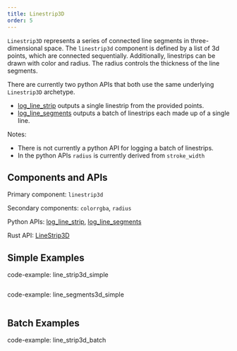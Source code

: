 ```yaml
---
title: Linestrip3D
order: 5
---
```

`Linestrip3D` represents a series of connected line segments in three-dimensional space. The `linestrip3d` component is
defined by a list of 3d points, which are connected sequentially. Additionally, linestrips can be drawn with color and
radius. The radius controls the thickness of the line segments.

There are currently two python APIs that both use the same underlying `Linestrip3D` archetype.
 * [log_line_strip](https://ref.rerun.io/docs/python/latest/common/spatial_primitives/#rerun.log_line_strip) outputs a single linestrip from the provided points.
 * [log_line_segments](https://ref.rerun.io/docs/python/latest/common/spatial_primitives/#rerun.log_line_segments) outputs a batch of linestrips each made up of a single line.

Notes:
* There is not currently a python API for logging a batch of linestrips.
* In the python APIs `radius` is currently derived from `stroke_width`

## Components and APIs
Primary component: `linestrip3d`

Secondary components: `colorrgba`, `radius`

Python APIs: [log_line_strip](https://ref.rerun.io/docs/python/latest/common/spatial_primitives/#rerun.log_line_strip), [log_line_segments](https://ref.rerun.io/docs/python/latest/common/spatial_primitives/#rerun.log_line_segments)

Rust API: [LineStrip3D](https://docs.rs/rerun/latest/rerun/components/struct.LineStrip3D.html)

## Simple Examples

code-example: line_strip3d_simple

<picture>
  <source media="(max-width: 480px)" srcset="https://static.rerun.io/line_strip3d_simple/13036c0e71f78d3cec37d5724f97b47c4cf3c429/480w.png">
  <source media="(max-width: 768px)" srcset="https://static.rerun.io/line_strip3d_simple/13036c0e71f78d3cec37d5724f97b47c4cf3c429/768w.png">
  <source media="(max-width: 1024px)" srcset="https://static.rerun.io/line_strip3d_simple/13036c0e71f78d3cec37d5724f97b47c4cf3c429/1024w.png">
  <source media="(max-width: 1200px)" srcset="https://static.rerun.io/line_strip3d_simple/13036c0e71f78d3cec37d5724f97b47c4cf3c429/1200w.png">
  <img src="https://static.rerun.io/line_strip3d_simple/13036c0e71f78d3cec37d5724f97b47c4cf3c429/full.png" alt="">
</picture>

code-example: line_segments3d_simple

<picture>
  <source media="(max-width: 480px)" srcset="https://static.rerun.io/line_segment3d_simple/aa800b2a6e6a7b8e32e762b42861bae36f5014bb/480w.png">
  <source media="(max-width: 768px)" srcset="https://static.rerun.io/line_segment3d_simple/aa800b2a6e6a7b8e32e762b42861bae36f5014bb/768w.png">
  <source media="(max-width: 1024px)" srcset="https://static.rerun.io/line_segment3d_simple/aa800b2a6e6a7b8e32e762b42861bae36f5014bb/1024w.png">
  <source media="(max-width: 1200px)" srcset="https://static.rerun.io/line_segment3d_simple/aa800b2a6e6a7b8e32e762b42861bae36f5014bb/1200w.png">
  <img src="https://static.rerun.io/line_segment3d_simple/aa800b2a6e6a7b8e32e762b42861bae36f5014bb/full.png" alt="">
</picture>

## Batch Examples

code-example: line_strip3d_batch

<picture>
  <source media="(max-width: 480px)" srcset="https://static.rerun.io/line_strip3d_batch/102e5ec5271475657fbc76b469267e4ec8e84337/480w.png">
  <source media="(max-width: 768px)" srcset="https://static.rerun.io/line_strip3d_batch/102e5ec5271475657fbc76b469267e4ec8e84337/768w.png">
  <source media="(max-width: 1024px)" srcset="https://static.rerun.io/line_strip3d_batch/102e5ec5271475657fbc76b469267e4ec8e84337/1024w.png">
  <source media="(max-width: 1200px)" srcset="https://static.rerun.io/line_strip3d_batch/102e5ec5271475657fbc76b469267e4ec8e84337/1200w.png">
  <img src="https://static.rerun.io/line_strip3d_batch/102e5ec5271475657fbc76b469267e4ec8e84337/full.png" alt="">
</picture>
